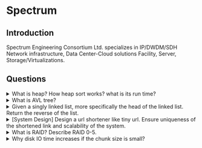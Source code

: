 # Spectrum

## Introduction
Spectrum Engineering Consortium Ltd. specializes in IP/DWDM/SDH Network infrastructure, Data Center-Cloud solutions Facility, Server, Storage/Virtualizations. 

## Questions
<details>
<summary>
What is heap? How heap sort works? what is its run time?
</summary>
<hr>
[Answer]
</details>

<details>
<summary>
What is AVL tree?
</summary>
<hr>
[Answer]
</details>

<details>
<summary>
Given a singly linked list, more specifically the head of the linked list. Return the reverse of the list.
</summary>
<hr>

```C++
ListNode* reverseList(ListNode* head) {
    if( head == nullptr || head->next == nullptr ) return head;
    ListNode* tail = reverse(head->next);
    head->next->next = head;
    head->next = nullptr;
    return tail;
}
```
</details>

<details>
<summary>
[System Design] Design a url shortener like tiny url. Ensure uniqueness of the shortened link and scalability of the system.

</summary>
<hr>
[Answer]
</details>

<details>
<summary>
What is RAID? Describe RAID 0-5.
</summary>
<hr>
[Answer]
</details>

<details>
<summary>
Why disk IO time increases if the chunk size is small?
</summary>
<hr>
[Answer]
</details>
